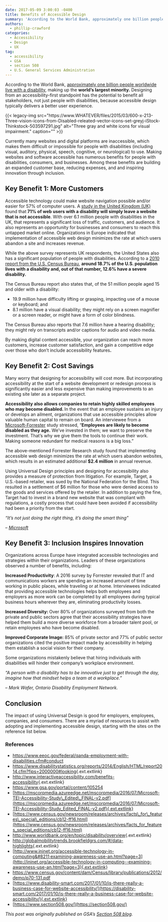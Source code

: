 ```yaml
---
date: 2017-05-09 3:00:03 -0400
title: Benefits of Accessible Design
summary: 'According to the World Bank, approximately one billion people worldwide live with a disability, making up the world&#8217;s largest minority. Designing from an accessibility-first standpoint has the potential to benefit all stakeholders, not just people with disabilities, because accessible design typically delivers a better user experience. Currently many websites and digital platforms are inaccessible, which makes them difficult'
authors:
  - phillip-crawford
categories:
  - Accessibility
  - Design
  - UX
tag:
  - accessibility
  - GSA
  - section 508
  - U.S. General Services Administration
---
```


<p dir="ltr">
  According to the World Bank, <a class="ext extlink" href="http://www.worldbank.org/en/topic/disability/overview">approximately one billion people worldwide live with a disability</a>, making up the <strong>world&#8217;s largest minority.</strong> Designing from an accessibility-first standpoint has the potential to benefit all stakeholders, not just people with disabilities, because accessible design typically delivers a better user experience.
</p> {{< legacy-img src="https://www.WHATEVER/files/2015/03/600-x-213-Three-vision-icons-from-Disabled-releated-vector-icons-set-greyj-iStock-Thinkstock-503597291.jpg" alt="Three gray and white icons for visual impairment." caption="" >}} 

<p dir="ltr">
  Currently many websites and digital platforms are inaccessible, which makes them difficult or impossible for people with disabilities (including visual, auditory, physical, speech, cognitive, or neurological) to use. Making websites and software accessible has numerous benefits for people with disabilities, consumers, and businesses. Among these benefits are building an expanded customer base, reducing expenses, and and inspiring innovation through inclusion.
</p>

## **Key Benefit 1: More Customers**

<p dir="ltr">
  Accessible technology could make website navigation possible and/or easier for 57% of computer users. A <a class="ext extlink" href="https://disability-smart.com/2017/01/10/is-there-really-a-business-case-for-website-accessibility/">study in the United Kingdom (UK)</a> found that<strong> 71% of web users with a disability will simply leave a website that is not accessible</strong>. With over 6.1 million people with disabilities in the UK, that represents a significant loss of traffic, customers, and audience. It also represents an opportunity for businesses and consumers to reach this untapped market online. Organizations in Europe indicated that implementation of accessible web design minimizes the rate at which users abandon a site and increases revenue.
</p>

<p dir="ltr">
  While the above survey represents UK respondents, the United States also has a significant population of people with disabilities. According to a <a href="https://www.census.gov/content/dam/Census/library/publications/2012/demo/p70-131.pdf">2010 report from the U.S. Census Bureau</a>, <strong>around 18.7% of the U.S. population lives with a disability and, out of that number, 12.6% have a severe disability.</strong>
</p>

<p dir="ltr">
  The Census Bureau report also states that, of the 51 million people aged 15 and older with a disability:
</p>

  * 19.9 million have difficulty lifting or grasping, impacting use of a mouse or keyboard; and
  * 8.1 million have a visual disability; they might rely on a screen magnifier or a screen reader, or might have a form of color blindness.

<p dir="ltr">
  The Census Bureau also reports that 7.6 million have a hearing disability; they might rely on transcripts and/or captions for audio and video media.
</p>

<p dir="ltr">
  By making digital content accessible, your organization can reach more customers, increase customer satisfaction, and gain a competitive edge over those who don’t include accessibility features<strong>.</strong>
</p>

## **Key Benefit 2: Cost Savings**

<p dir="ltr">
  Many worry that designing for accessibility will cost more. But incorporating accessibility at the start of a website development or redesign process is significantly easier and less expensive than making improvements to an existing site later as a separate project.
</p>

<p dir="ltr">
  <strong>Accessibility also allows companies to retain highly skilled employees who may become disabled. </strong>In the event that an employee sustains an injury or develops an ailment, organizations that use accessible principles allow valuable human capital to remain on board. An interviewee from a <a class="ext extlink" href="https://mscorpmedia.azureedge.net/mscorpmedia/2016/07/Microsoft-TEI-Accessibility-Study_Edited_FINAL-v2.pdf">Microsoft-Forrester</a> study stressed, “<strong>Employees are likely to become disabled as they age.</strong> We’ve invested in them; we want to preserve the investment. That’s why we give them the tools to continue their work. Making someone redundant for medical reasons is a big loss.”
</p>

<p dir="ltr">
  The above-mentioned Forrester Research study found that implementing accessible web design minimizes the rate at which users abandon websites, which results in an estimated additional <strong>$2.4 million</strong> in annual revenue.
</p>

<p dir="ltr">
  Using Universal Design principles and designing for accessibility also provides a measure of protection from litigation. For example, Target, a U.S.­-based retailer, was sued by the National Federation for the Blind. This resulted in a settlement of $6 million for those who were denied access to the goods and services offered by the retailer. In addition to paying the fine, Target had to invest in a brand new website that was compliant with regulations, a costly process that could have been avoided if accessibility had been a priority from the start.
</p>

<p class="rtecenter" dir="ltr">
  <em>“It’s not just doing the right thing, it’s doing the smart thing”</em>
</p>

<p class="rtecenter">
  <em>&#8211; </em><a class="ext extlink" href="https://blogs.microsoft.com/eupolicy/2016/06/28/accessibility-in-the-workplace-a-competitive-edge/"><em>Microsoft</em></a>
</p>

## **Key Benefit 3: Inclusion Inspires Innovation**

<p dir="ltr">
  Organizations across Europe have integrated accessible technologies and strategies within their organizations. Leaders of these organizations observed a number of benefits, including:
</p>

<p dir="ltr">
  <strong>Increased Productivity</strong>: A 2016 survey by Forrester revealed that IT and communications workers are spending an increased amount of time working in public places, while traveling or at home. Interviewees indicated that providing accessible technologies helps both employees and employers as more work can be completed by all employees during typical business hours wherever they are, eliminating productivity losses.
</p>

<p dir="ltr">
  <strong>Increased Diversity: </strong>Over 80% of organizations surveyed from both the private and public sectors agree that their accessibility strategies have helped them build a more diverse workforce from a broader talent pool, or retain employees who have become disabled.
</p>

<p dir="ltr">
  <strong>Improved Corporate Image: </strong>85% of private sector and 77% of public sector organizations cited the positive impact made by accessibility in helping them establish a social vision for their company.
</p>

<p dir="ltr">
  Some organizations mistakenly believe that hiring individuals with disabilities will hinder their company’s workplace environment.
</p>

<p class="rtecenter" dir="ltr">
  <em>“A person with a disability has to be innovative just to get through the day, imagine how that mindset helps a team at a workplace.”</em>
</p>

<p class="rtecenter" dir="ltr">
  <em>&#8211; Mark Wafer, Ontario Disability Employment Network.</em>
</p>

## **Conclusion**

<p dir="ltr">
  The impact of using Universal Design is good for employers, employees, companies, and consumers. There are a myriad of resources to assist with adopting and implementing accessible design, starting with the sites on the reference list below.
</p>

### **References**

  * <https://www.eeoc.gov/federal/qanda-employment-with-disabilities.cfm#conduct>
  * <https://www.disabilitystatistics.org/reports/2014/English/HTML/report2014.cfm?fips=2000000#looking>{.ext.extlink}
  * <http://www.interactiveaccessibility.com/benefits-accessibility>{.ext.extlink}
  * <https://www.gsa.gov/portal/content/105254>
  * [https://mscorpmedia.azureedge.net/mscorpmedia/2016/07/Microsoft-TEI-Accessibility-Study\_Edited\_FINAL-v2.pdf](https://mscorpmedia.azureedge.net/mscorpmedia/2016/07/Microsoft-TEI-Accessibility-Study_Edited_FINAL-v2.pdf){.ext.extlink}
  * [https://www.census.gov/newsroom/releases/archives/facts\_for\_features\_special\_editions/cb12-ff16.html](https://www.census.gov/newsroom/releases/archives/facts_for_features_special_editions/cb12-ff16.html)
  * <http://www.worldbank.org/en/topic/disability/overview>{.ext.extlink}
  * <http://globalmobilitytrends.brookfieldgrs.com/#/data-highlights>{.ext.extlink}
  * [http://www.ininet.org/accessible-technology-in-computing&#8211;examining-awareness-use-an.html?page=3](http://ininet.org/accessible-technology-in-computing--examining-awareness-use-an.html?page=3){.ext.extlink}
  * <https://www.census.gov/content/dam/Census/library/publications/2012/demo/p70-131.pdf>
  * [https://www.disability-smart.com/2017/01/10/is-there-really-a-business-case-for-website-accessibility/](https://disability-smart.com/2017/01/10/is-there-really-a-business-case-for-website-accessibility/){.ext.extlink}
  * [https://www.section508.gov/](https://section508.gov/)

_This post was originally published on GSA&#8217;s [Section 508 blog](https://section508.gov/content/benefits-accessible-design)._